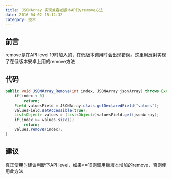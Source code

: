 ```yaml
---
title: JSONArray 实现兼容老版本API的remove方法
date: 2016-04-02 15:12:32
category: 技术
---
```

## 前言
remove是在API level 19时加入的，在低版本调用时会出现错误。这里用反射实现了在低版本安卓上用的remove方法

## 代码
```java
public void JSONArray_Remove(int index, JSONArray jsonArray) throws Exception{
	if(index < 0)
		return;
	Field valuesField = JSONArray.class.getDeclaredField("values");
	valuesField.setAccessible(true);
	List<Object> values = (List<Object>)valuesField.get(jsonArray);
	if(index >= values.size())
		return;
	values.remove(index);
}
```

## 建议
真正使用时建议判断下API level，如果>=19则调用新版本增加的remove，否则使用此方法